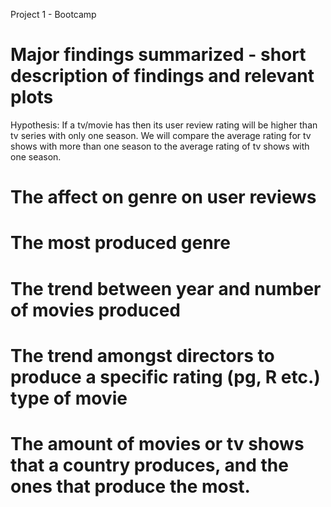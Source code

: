 Project 1 - Bootcamp
# Major findings summarized - short description of findings and relevant plots
Hypothesis: If a tv/movie has then its user review rating will be higher than tv series with only one season. We will compare the average rating for tv shows with more than one season to the average rating of tv shows with one season. 
# The affect on genre on user reviews
# The most produced genre
# The trend between year and number of movies produced
# The trend amongst directors to produce a specific rating (pg, R etc.) type of movie
# The amount of movies or tv shows that a country produces, and the ones that produce the most.
